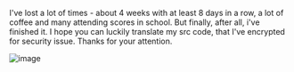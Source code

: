 I've lost a lot of times - about 4 weeks with at least 8 days in a row, a lot of coffee and many attending scores in school. But finally, after all, i've finished it. I hope you can luckily translate my src code, that I've encrypted for security issue. Thanks for your attention.







![image](https://user-images.githubusercontent.com/100874484/193564723-f01a67db-2225-4440-a1eb-cf72139df574.png)
